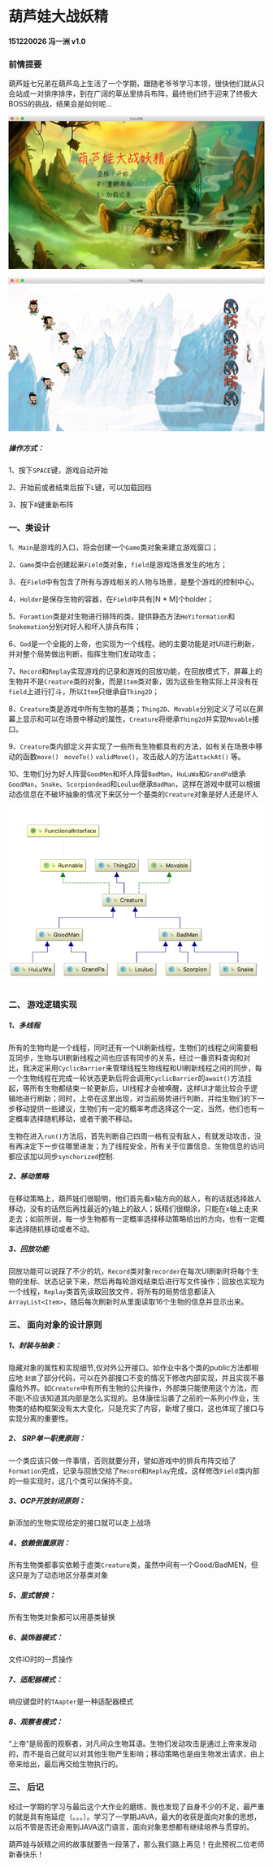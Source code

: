 # 葫芦娃大战妖精   

#### 151220026    冯一洲    v1.0



### 前情提要

葫芦娃七兄弟在葫芦岛上生活了一个学期，跟随老爷爷学习本领，很快他们就从只会站成一对排序排序，到在广阔的草丛里排兵布阵，最终他们终于迎来了终极大BOSS的挑战，结果会是如何呢...

![game](pic/perface.png)

![game](pic/game.png)

##### 操作方式：

1、按下`SPACE`键，游戏自动开始

2、开始前或者结束后按下`L`键，可以加载回档

3、按下`R`键重新布阵



### 一、类设计

1、`Main`是游戏的入口，将会创建一个`Game`类对象来建立游戏窗口；

2、`Game`类中会创建起来`Field`类对象，`field`是游戏场景发生的地方；

3、在`Field`中有包含了所有与游戏相关的人物与场景，是整个游戏的控制中心。

4、`Holder`是保存生物的容器，在`Field`中共有[N * M]个holder；

5、`Foramtion`类是对生物进行排阵的类，提供静态方法`HeYiformation`和 `Snakemation`分别对好人和坏人排兵布阵；

6、`God`是一个全能的上帝，也实现为一个线程。祂的主要功能是对UI进行刷新，并对整个局势做出判断，指挥生物们发动攻击；

7、`Record`和`Replay`实现游戏的记录和游戏的回放功能，在回放模式下，屏幕上的生物并不是`Creature`类的对象，而是`Item`类对象，因为这些生物实际上并没有在`field`上进行打斗，所以`Item`只继承自`Thing2D`；

8、`Creature`类是游戏中所有生物的基类；`Thing2D`、`Movable`分别定义了可以在屏幕上显示和可以在场景中移动的属性，`Creature`将继承`Thing2d`并实现`Movable`接口。

9、`Creature`类内部定义并实现了一些所有生物都具有的方法，如有关在场景中移动的函数`move()` ` moveTo()` `validMove()`，攻击敌人的方法`attackAt()` 等。

10、生物们分为好人阵营`GoodMen`和坏人阵营`BadMan`，`HuLuWa`和`GrandPa`继承`GoodMan`，`Snake`、`Scorpiondead`和`Louluo`继承`BadMan`，这样在游戏中就可以根据动态信息在不破坏抽象的情况下来区分一个基类的`Creature`对象是好人还是坏人

![creature](pic/creature.png)





### 二、 游戏逻辑实现

##### 1、多线程

所有的生物均是一个线程，同时还有一个UI刷新线程，生物们的线程之间需要相互同步，生物与UI刷新线程之间也应该有同步的关系，经过一番资料查询和对比，我决定采用`CyclicBarrier`来管理线程生物线程和UI刷新线程之间的同步，每一个生物线程在完成一轮状态更新后将会调用`CyclicBarrier`的`await()`方法挂起，等所有生物都结束一轮更新后，UI线程才会被唤醒，这样UI才能比较合乎逻辑地进行刷新；同时，上帝在这里出现，对当前局势进行判断，并给生物们的下一步移动提供一些建议，生物们有一定的概率考虑选择这个一定，当然，他们也有一定概率选择随机移动，或者干脆不移动。

生物在进入`run()`方法后，首先判断自己四周一格有没有敌人，有就发动攻击，没有再决定下一步往哪里进发；为了线程安全，所有关于位置信息、生物信息的访问都应该加以同步`synchorized`控制.

##### 2、移动策略

在移动策略上，葫芦娃们很聪明，他们首先看x轴方向的敌人，有的话就选择敌人移动，没有的话然后再找最近的y轴上的敌人；妖精们很糊涂，只能在x轴上走来走去；如前所说，每一步生物都有一定概率选择移动策略给出的方向，也有一定概率选择随机移动或者不动。

##### 3、回放功能

回放功能可以说踩了不少的坑，`Record`类对象`recorder`在每次UI刷新时将每个生物的坐标、状态记录下来，然后再每轮游戏结束后进行写文件操作；回放也实现为一个线程，`Replay`类首先读取回放文件，将所有的局势信息都读入`ArrayList<Item>`，随后每次刷新时从里面读取16个生物的信息并显示出来。



### 三、 面向对象的设计原则

##### 1、封装与抽象：

隐藏对象的属性和实现细节,仅对外公开接口。如作业中各个类的public方法都相应地 `封装`了部分代码，可以在外部接口不变的情况下修改内部实现，并且实现不暴露给外界。如`Creature`中有所有生物的公共操作，外部类只能使用这个方法，而不能\不应该知道其内部是怎么实现的。总体康佳沿袭了之前的一系列小作业，生物类的结构框架没有太大变化，只是充实了内容，新增了接口，这也体现了接口与实现分离的重要性。

##### 2、 SRP单一职责原则：

一个类应该只做一件事情，否则就要分开，譬如游戏中的排兵布阵交给了`Formation`完成，记录与回放交给了`Record`和`Replay`完成，这样修改`Field`类内部的一些实现时，这几个类可以保持不变。

##### 3、OCP开放封闭原则：

新添加的生物实现给定的接口就可以走上战场

##### 4、依赖倒置原则：

所有生物类都事实依赖于虚类`Creature`类，虽然中间有一个Good/BadMEN，但这只是为了动态地区分基类对象

##### 5、里式替换：

所有生物类对象都可以用基类替换

##### 6、装饰器模式：

文件IO时的一贯操作

##### 7、适配器模式：

响应键盘时的`TAapter`是一种适配器模式

##### 8、观察者模式：

“上帝“是局面的观察者，对凡间众生物耳语。生物们发动攻击是通过上帝来发动的，而不是自己就可以对其他生物产生影响；移动策略也是由生物发出请求，由上帝来给出，最后再交给生物执行的。



### 三、 后记

经过一学期的学习与最后这个大作业的磨练，我也发现了自身不少的不足，最严重的就是具有拖延症（。。。）。学习了一学期JAVA，最大的收获是面向对象的思想，以后不管是否还会用到JAVA这门语言，面向对象思想都有继续培养与贯穿的。

葫芦娃与妖精之间的故事就要告一段落了，那么我们路上再见！在此预祝二位老师新春快乐！



